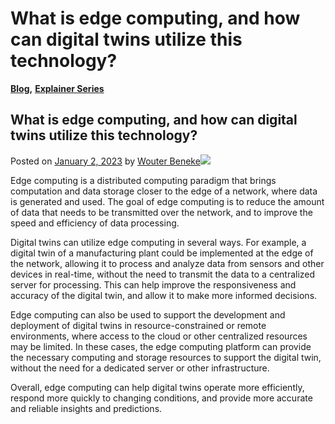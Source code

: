 # What is edge computing, and how can digital twins utilize this technology?

[**Blog**](https://xmpro.com/category/blog/)**,** [**Explainer Series**](https://xmpro.com/category/blog/explainer-series/)

## What is edge computing, and how can digital twins utilize this technology?

Posted on [January 2, 2023](https://xmpro.com/what-is-edge-computing-and-how-can-digital-twins-utilize-this-technology/) by [Wouter Beneke](https://xmpro.com/author/wbeneke/)![](https://xmpro.com/wp-content/uploads/2023/01/What-is-edge-computing-and-how-can-digital-twins-utilize-this-technology-1024x576.jpg)

Edge computing is a distributed computing paradigm that brings computation and data storage closer to the edge of a network, where data is generated and used. The goal of edge computing is to reduce the amount of data that needs to be transmitted over the network, and to improve the speed and efficiency of data processing.

Digital twins can utilize edge computing in several ways. For example, a digital twin of a manufacturing plant could be implemented at the edge of the network, allowing it to process and analyze data from sensors and other devices in real-time, without the need to transmit the data to a centralized server for processing. This can help improve the responsiveness and accuracy of the digital twin, and allow it to make more informed decisions.

Edge computing can also be used to support the development and deployment of digital twins in resource-constrained or remote environments, where access to the cloud or other centralized resources may be limited. In these cases, the edge computing platform can provide the necessary computing and storage resources to support the digital twin, without the need for a dedicated server or other infrastructure.

Overall, edge computing can help digital twins operate more efficiently, respond more quickly to changing conditions, and provide more accurate and reliable insights and predictions.


